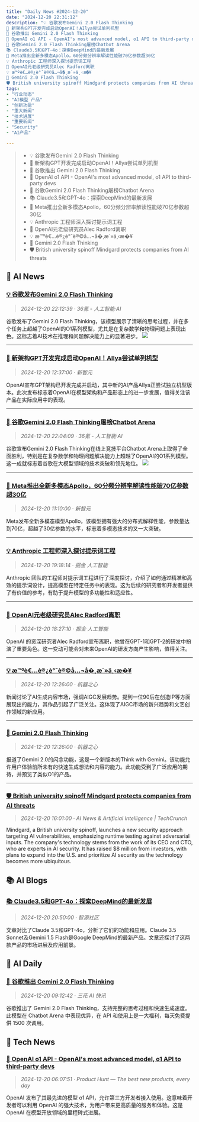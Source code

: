 ```yaml
---
title: "Daily News #2024-12-20"
date: "2024-12-20 22:31:12"
description: "💡 谷歌发布Gemini 2.0 Flash Thinking
🚀 新架构GPT开发完成启动OpenAI！AIlya尝试单列机型
🚨 谷歌推出 Gemini 2.0 Flash Thinking
🤖 OpenAI o1 API - OpenAI's most advanced model, o1 API to third-party devs
🚀 谷歌Gemini 2.0 Flash Thinking屠榜Chatbot Arena
📚 Claude3.5和GPT-4o：探索DeepMind的最新发展
🎥 Meta推出全新多模态Apollo，60分频分辨率解读性能破70亿参数超30亿
💡 Anthropic 工程师深入探讨提示词工程
📣 OpenAI元老级研究员Alec Radford离职
💡 æ™ºè€…è®¿è°ˆè®©å…¬å�¸æ´»ä¸‹æ�¥
💸 Gemini 2.0 Flash Thinking
🛡️ British university spinoff Mindgard protects companies from AI threats"
tags: 
- "行业动态"
- "AI模型_产品"
- "创新功能"
- "重大新闻"
- "技术进展"
- "重要新闻"
- "Security"
- "AI产品"

---
```


> - 💡 谷歌发布Gemini 2.0 Flash Thinking
> - 🚀 新架构GPT开发完成启动OpenAI！AIlya尝试单列机型
> - 🚨 谷歌推出 Gemini 2.0 Flash Thinking
> - 🤖 OpenAI o1 API - OpenAI's most advanced model, o1 API to third-party devs
> - 🚀 谷歌Gemini 2.0 Flash Thinking屠榜Chatbot Arena
> - 📚 Claude3.5和GPT-4o：探索DeepMind的最新发展
> - 🎥 Meta推出全新多模态Apollo，60分频分辨率解读性能破70亿参数超30亿
> - 💡 Anthropic 工程师深入探讨提示词工程
> - 📣 OpenAI元老级研究员Alec Radford离职
> - 💡 æ™ºè€…è®¿è°ˆè®©å…¬å�¸æ´»ä¸‹æ�¥
> - 💸 Gemini 2.0 Flash Thinking
> - 🛡️ British university spinoff Mindgard protects companies from AI threats

## 🤖 AI News

### [💡 谷歌发布Gemini 2.0 Flash Thinking](https://www.36kr.com/p/3086982737280516)

> *2024-12-20 22:12:39 · 36氪 - 人工智能·AI*

谷歌发布了Gemini 2.0 Flash Thinking，该模型展示了清晰的思考过程，并在多个任务上超越了OpenAI的O1系列模型，尤其是在复杂数学和物理问题上表现出色。这标志着AI技术在推理和问题解决能力上的显著进步。
![](https://img.36krcdn.com/hsossms/20241220/v2_2b7c890ec92c46d88421337b66873587@693195335_oswg612873oswg779oswg800_img_000?x-oss-process=image/format,jpg/interlace,1)

---

### [🚀 新架构GPT开发完成启动OpenAI！AIlya尝试单列机型](http://weixin.sogou.com/weixin?type=2&query=%E6%96%B0%E6%99%BA%E5%85%83+%E5%88%9A%E5%88%9A%EF%BC%8CGPT%E5%BC%80%E5%B1%B1%E4%B8%80%E4%BD%9C%E8%A2%AB%E6%9B%9D%E7%A6%BB%E8%81%8COpenAI%EF%BC%81%E8%A2%ABIlya%E6%84%9F%E8%B0%A2%EF%BC%8CChatGPT%E6%97%A0%E5%90%8D%E8%8B%B1%E9%9B%84%E9%80%89%E6%8B%A9%E5%8D%95%E9%A3%9E)

> *2024-12-20 12:37:00 · 新智元*

OpenAI宣布GPT架构已开发完成并启动，其中新的AI产品AIlya正尝试独立机型版本。此次发布标志着OpenAI在模型架构和产品形态上的进一步发展，值得关注该产品在实际应用中的表现。


---

### [🚀 谷歌Gemini 2.0 Flash Thinking屠榜Chatbot Arena](https://www.36kr.com/p/3086987956222336)

> *2024-12-20 22:04:09 · 36氪 - 人工智能·AI*

谷歌宣布Gemini 2.0 Flash Thinking在线上竞技平台Chatbot Arena上取得了全面胜利，特别是在复杂数学和物理问题解决能力上超越了OpenAI的O1系列模型。这一成就标志着谷歌在大模型领域的技术突破和领先地位。
![](https://img.36krcdn.com/hsossms/20241220/v2_2033da2c71da43e4a90c403f9b8aa1a4@5091053_oswg159355oswg1016oswg774_img_000?x-oss-process=image/format,jpg/interlace,1)

---

### [🎥 Meta推出全新多模态Apollo，60分频分辨率解读性能破70亿参数超30亿](http://weixin.sogou.com/weixin?type=2&query=%E6%96%B0%E6%99%BA%E5%85%83+Meta%E6%96%AF%E5%9D%A6%E7%A6%8F%E5%85%A8%E6%96%B0%E5%A4%9A%E6%A8%A1%E6%80%81Apollo%EF%BC%8C60%E5%88%86%E9%92%9F%E8%A7%86%E9%A2%91%E8%BD%BB%E6%9D%BE%E7%90%86%E8%A7%A3%EF%BC%817B%E6%80%A7%E8%83%BD%E8%B6%85%E8%B6%8A30B)

> *2024-12-20 11:10:00 · 新智元*

Meta发布全新多模态模型Apollo，该模型拥有强大的分布式解释性能，参数量达到70亿，超越了30亿参数的水平，标志着多模态技术的又一大突破。


---

### [💡 Anthropic 工程师深入探讨提示词工程](https://juejin.cn/post/7450405922356985883)

> *2024-12-20 19:18:14 · 掘金 人工智能*

Anthropic 团队的工程师对提示词工程进行了深度探讨，介绍了如何通过精准和高效的提示词设计，提高模型在特定任务中的表现。这为后续的研究者和开发者提供了有价值的参考，有助于提升模型的多功能性和适应性。


---

### [📣 OpenAI元老级研究员Alec Radford离职](https://juejin.cn/post/7450389652191215651)

> *2024-12-20 18:27:10 · 掘金 人工智能*

OpenAI 的资深研究者Alec Radford宣布离职，他曾在GPT-1和GPT-2的研发中扮演了重要角色。这一变动可能会对未来OpenAI的研发方向产生影响，值得关注。


---

### [💡 æ™ºè€…è®¿è°ˆè®©å…¬å�¸æ´»ä¸‹æ�¥](https://mp.weixin.qq.com/s?__biz=MzA3MzI4MjgzMw==&mid=2650948117&idx=1&sn=acc28341a3db1b8c41eed67f3310f1f0&chksm=84e7866bb3900f7d8ecf82c93cd340d0845ab3dce01de30ebd89fc7b94bd78bab5ce20a35823&scene=58&subscene=0#rd)

> *2024-12-20 12:26:00 · 机器之心*

新闻讨论了AI生成内容市场，强调AIGC发展趋势。提到一位90后在创造IP等方面展现出的能力，其作品引起了广泛关注。这体现了AIGC市场的新兴趋势和文艺创作领域的新应用。


---

### [💸 Gemini 2.0 Flash Thinking](https://mp.weixin.qq.com/s?__biz=MzA3MzI4MjgzMw==&mid=2650948117&idx=3&sn=7869a60b36b50fc2e4e71f7946bc8fab&chksm=84e7866bb3900f7dbbb879496ce8355f6532a732f47611f4d7519c2392a9b1c35de5b194a6d9&scene=58&subscene=0#rd)

> *2024-12-20 12:26:00 · 机器之心*

报道了Gemini 2.0的闪念功能，这是一个新版本的Think with Gemini。该功能允许用户体验前所未有的快速生成想法和内容的能力。此功能受到了广泛应用的期待，并预览了类似O1的产品。


---

### [🛡️ British university spinoff Mindgard protects companies from AI threats](https://techcrunch.com/2024/12/20/british-university-spinoff-mindgard-protects-companies-from-ai-threats/)

> *2024-12-20 16:01:00 · AI News & Artificial Intelligence | TechCrunch*

Mindgard, a British university spinoff, launches a new security approach targeting AI vulnerabilities, emphasizing runtime testing against adversarial inputs. The company's technology stems from the work of its CEO and CTO, who are experts in AI security. It has raised $8 million from investors, with plans to expand into the U.S. and prioritize AI security as the technology becomes more ubiquitous.

## 📚 AI Blogs

### [📚 Claude3.5和GPT-4o：探索DeepMind的最新发展](https://hub.baai.ac.cn/view/42034)

> *2024-12-20 20:50:00 · 智源社区*

文章对比了Claude 3.5和GPT-4o，分析了它们的功能和应用。Claude 3.5 Sonnet及Gemini 1.5 Flash是Google DeepMind的最新产品。文章还探讨了这两款产品的市场进展及应用前景。

## 📰 AI Daily

### [🚨 谷歌推出 Gemini 2.0 Flash Thinking](https://sanhua.himrr.com/news/c1d9ef5a-2d1b-40e7-8e50-8be1736b9106)

> *2024-12-20 09:12:42 · 三花 AI 快讯*

谷歌推出了 Gemini 2.0 Flash Thinking，支持完整的思考过程和快速生成速度。此模型在 Chatbot Arena 中表现优异，在 API 和使用上是一大福利，每天免费提供 1500 次调用。

## 🔬 Tech News

### [🤖 OpenAI o1 API - OpenAI's most advanced model, o1 API to third-party devs](https://www.producthunt.com/posts/openai-o1-api)

> *2024-12-20 06:07:51 · Product Hunt — The best new products, every day*

OpenAI 发布了其最先进的模型 o1 API，允许第三方开发者接入使用。这意味着开发者可以利用 OpenAI 的强大技术，为用户带来更高质量的服务和体验。这是 OpenAI 在模型开放领域的里程碑式进展。
